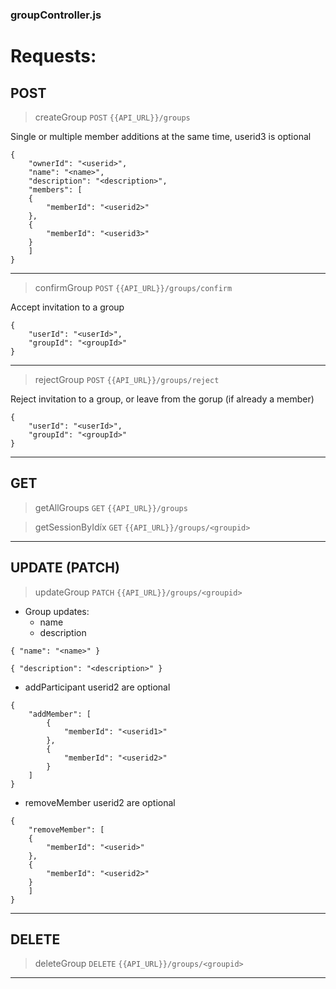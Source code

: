 ### groupController.js
# Requests: 
## POST
> createGroup
`POST` `{{API_URL}}/groups`

Single or multiple member additions at the same time,
userid3 is optional
```
{
    "ownerId": "<userid>",
    "name": "<name>",
    "description": "<description>",
    "members": [
    {
        "memberId": "<userid2>"
    },
    {
        "memberId": "<userid3>"
    }
    ]
}
```
---
> confirmGroup
`POST` `{{API_URL}}/groups/confirm`

Accept invitation to a group
```
{
    "userId": "<userId>",
    "groupId": "<groupId>"
}
```
---
> rejectGroup
`POST` `{{API_URL}}/groups/reject`

Reject invitation to a group, or leave from the gorup (if already a member)
```
{
    "userId": "<userId>",
    "groupId": "<groupId>"
}
```
---
## GET
> getAllGroups
`GET` `{{API_URL}}/groups`

> getSessionByIdíx
`GET` `{{API_URL}}/groups/<groupid>`
---
## UPDATE (PATCH)
> updateGroup
`PATCH` `{{API_URL}}/groups/<groupid>`
- Group updates:
    - name
    - description

``
{
"name": "<name>"
}
``

``
{
"description": "<description>"
}
``

- addParticipant
userid2 are optional
```
{
    "addMember": [
        { 
            "memberId": "<userid1>" 
        },
        {
            "memberId": "<userid2>"
        }
    ]
}
```
- removeMember
userid2 are optional

```
{
    "removeMember": [
    {
        "memberId": "<userid>"
    },
    {
        "memberId": "<userid2>"
    }
    ]
}
```
---
## DELETE
> deleteGroup
`DELETE` `{{API_URL}}/groups/<groupid>`
---

